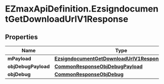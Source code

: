 # EZmaxApiDefinition.EzsigndocumentGetDownloadUrlV1Response

## Properties

Name | Type | Description | Notes
------------ | ------------- | ------------- | -------------
**mPayload** | [**EzsigndocumentGetDownloadUrlV1ResponseMPayload**](EzsigndocumentGetDownloadUrlV1ResponseMPayload.md) |  | 
**objDebugPayload** | [**CommonResponseObjDebugPayload**](CommonResponseObjDebugPayload.md) |  | [optional] 
**objDebug** | [**CommonResponseObjDebug**](CommonResponseObjDebug.md) |  | [optional] 


